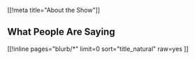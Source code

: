[[!meta title="About the Show"]]

## What People Are Saying

[[!inline
pages="blurb/*"
limit=0
sort="title_natural"
raw=yes
]]
